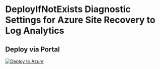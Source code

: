 # DeployIfNotExists Diagnostic Settings for Azure Site Recovery to Log Analytics


## Deploy via Portal

[![Deploy to Azure](http://azuredeploy.net/deploybutton.png)](https://portal.azure.com/#blade/Microsoft_Azure_Policy/CreatePolicyDefinitionBlade/uri/https%3A%2F%2Fraw.githubusercontent.com%2Fsixtencyber%2FAzure-Policies%2Fmain%2FLog_Analytics%2F_Deploy_Based_On_Resource_Tag%2Frecovery-services-to-loganalytics-bytag%2Fdeploy-diagnostic-settings-recoveryService-to-loganalytics-bytag.json)

